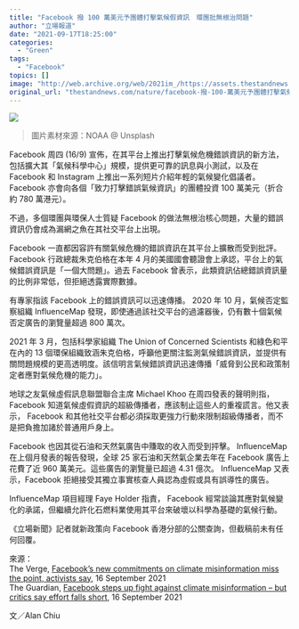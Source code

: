 ```yaml
---
title: "Facebook 撥 100 萬美元予團體打擊氣候假資訊　環團批無根治問題"
author: "立場報道"
date: "2021-09-17T18:25:00"
categories:
  - "Green"
tags:
  - "Facebook"
topics: []
image: "http://web.archive.org/web/2021im_/https://assets.thestandnews.com/media/photos/fb_5OXZxQe.png"
original_url: "thestandnews.com/nature/facebook-撥-100-萬美元予團體打擊氣候假資訊-環團批評無根治問題"
---
```

![](http://web.archive.org/web/2021im_/https://assets.thestandnews.com/media/photos/fb_5OXZxQe.png)
> 圖片素材來源：NOAA @ Unsplash

Facebook 周四 (16/9) 宣佈，在其平台上推出打擊氣候危機錯誤資訊的新方法，包括擴大其「氣候科學中心」規模，提供更可靠的訊息與小測試，以及在 Facebook 和 Instagram 上推出一系列短片介紹年輕的氣候變化倡議者。 Facebook 亦會向各個「致力打擊錯誤氣候資訊」的團體投資 100 萬美元（折合約 780 萬港元）。

不過，多個環團與環保人士質疑 Facebook 的做法無根治核心問題，大量的錯誤資訊仍會成為漏網之魚在其社交平台上出現。

Facebook 一直都因容許有關氣候危機的錯誤資訊在其平台上擴散而受到批評。 Facebook 行政總裁朱克伯格在本年 4 月的美國國會聽證會上承認，平台上的氣候錯誤資訊是「一個大問題」。過去 Facebook 曾表示，此類資訊佔總錯誤資訊量的比例非常低，但拒絕透露實際數據。

有專家指該 Facebook 上的錯誤資訊可以迅速傳播。 2020 年 10 月，氣候否定監察組織 InfluenceMap 發現，即使通過該社交平台的過濾器後，仍有數十個氣候否定廣告的瀏覽量超過 800 萬次。

2021 年 3 月，包括科學家組織 The Union of Concerned Scientists 和綠色和平在內的 13 個環保組織致涵朱克伯格，呼籲他更關注監測氣候錯誤資訊，並提供有關問題規模的更高透明度。該信明言氣候錯誤資訊迅速傳播「威脅到公民和政策制定者應對氣候危機的能力」。

地球之友氣候虛假訊息聯盟聯合主席 Michael Khoo 在周四發表的聲明則指， Facebook 知道氣候虛假資訊的超級傳播者，應該制止這些人的重複謊言。他又表示， Facebook 和其他社交平台都必須採取更強力行動來限制超級傳播者，而不是把負擔加諸於普通用戶身上。

Facebook 也因其從石油和天然氣廣告中賺取的收入而受到抨擊。 InfluenceMap 在上個月發表的報告發現，全球 25 家石油和天然氣企業去年在 Facebook 廣告上花費了近 960 萬美元。這些廣告的瀏覽量已超過 4.31 億次。 InfluenceMap 又表示，Facebook 拒絕接受其獨立事實核查人員認為虛假或具有誤導性的廣告。

InfluenceMap 項目經理 Faye Holder 指責， Facebook 經常談論其應對氣候變化的承諾，但繼續允許化石燃料業使用其平台來破壞以科學為基礎的氣候行動。

《立場新聞》記者就新政策向 Facebook 香港分部的公關查詢，但截稿前未有任何回覆。

來源：  
The Verge, [Facebook’s new commitments on climate misinformation miss the point, activists say](http://web.archive.org/web/20211006084038/https://www.theverge.com/2021/9/16/22677376/facebook-climate-change-misinformation-fossil-fuel-advertising), 16 September 2021  
The Guardian, [Facebook steps up fight against climate misinformation – but critics say effort falls short](http://web.archive.org/web/20211006084038/https://www.theguardian.com/technology/2021/sep/16/facebook-climate-change-misinformation), 16 September 2021

文／Alan Chiu